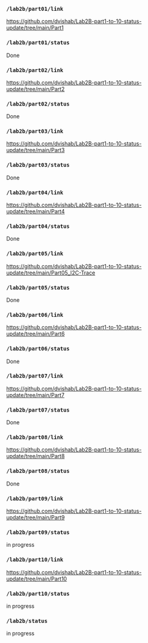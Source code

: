### `/lab2b/part01/link`
https://github.com/dvishab/Lab2B-part1-to-10-status-update/tree/main/Part1
### `/lab2b/part01/status`
Done
### `/lab2b/part02/link`
https://github.com/dvishab/Lab2B-part1-to-10-status-update/tree/main/Part2
### `/lab2b/part02/status`
Done
### `/lab2b/part03/link`
https://github.com/dvishab/Lab2B-part1-to-10-status-update/tree/main/Part3
### `/lab2b/part03/status`
Done
### `/lab2b/part04/link`
https://github.com/dvishab/Lab2B-part1-to-10-status-update/tree/main/Part4
### `/lab2b/part04/status`
Done
### `/lab2b/part05/link`
https://github.com/dvishab/Lab2B-part1-to-10-status-update/tree/main/Part05_I2C-Trace
### `/lab2b/part05/status`
Done
### `/lab2b/part06/link`
https://github.com/dvishab/Lab2B-part1-to-10-status-update/tree/main/Part6
### `/lab2b/part06/status`
Done
### `/lab2b/part07/link`
https://github.com/dvishab/Lab2B-part1-to-10-status-update/tree/main/Part7
### `/lab2b/part07/status`
Done
### `/lab2b/part08/link`
https://github.com/dvishab/Lab2B-part1-to-10-status-update/tree/main/Part8
### `/lab2b/part08/status`
Done
### `/lab2b/part09/link`
https://github.com/dvishab/Lab2B-part1-to-10-status-update/tree/main/Part9
### `/lab2b/part09/status`
in progress
### `/lab2b/part10/link`
https://github.com/dvishab/Lab2B-part1-to-10-status-update/tree/main/Part10
### `/lab2b/part10/status`
in progress
### `/lab2b/status`
in progress
